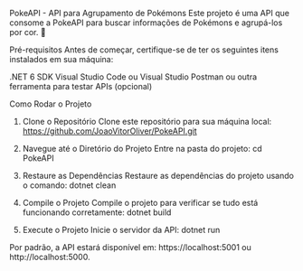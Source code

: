 PokeAPI - API para Agrupamento de Pokémons
Este projeto é uma API que consome a PokeAPI para buscar informações de Pokémons e agrupá-los por cor. 🚀


Pré-requisitos
Antes de começar, certifique-se de ter os seguintes itens instalados em sua máquina:

.NET 6 SDK
Visual Studio Code ou Visual Studio
Postman ou outra ferramenta para testar APIs (opcional)


Como Rodar o Projeto
1. Clone o Repositório
Clone este repositório para sua máquina local: https://github.com/JoaoVitorOliver/PokeAPI.git

2. Navegue até o Diretório do Projeto
Entre na pasta do projeto: cd PokeAPI

3. Restaure as Dependências
Restaure as dependências do projeto usando o comando: dotnet clean

4. Compile o Projeto
Compile o projeto para verificar se tudo está funcionando corretamente: dotnet build

5. Execute o Projeto
Inicie o servidor da API: dotnet run

Por padrão, a API estará disponível em: https://localhost:5001 ou http://localhost:5000.